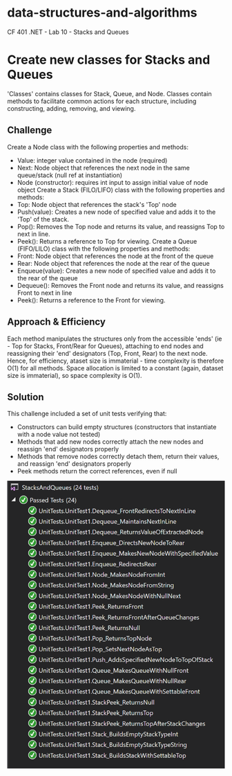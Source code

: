 # data-structures-and-algorithms
CF 401 .NET - Lab 10 - Stacks and Queues

# Create new classes for Stacks and Queues
'Classes' contains classes for Stack, Queue, and Node. Classes contain methods to facilitate common actions for each structure, including constructing, adding, removing, and viewing.

## Challenge
Create a Node class with the following properties and methods:
 - Value: integer value contained in the node (required)
 - Next: Node object that references the next node in the same queue/stack (null ref at instantiation)
 - Node (constructor): requires int input to assign initial value of node object
Create a Stack (FILO/LIFO) class with the following properties and methods:
 - Top: Node object that references the stack's 'Top' node
 - Push(value): Creates a new node of specified value and adds it to the 'Top' of the stack.
 - Pop(): Removes the Top node and returns its value, and reassigns Top to next in line.
 - Peek(): Returns a reference to Top for viewing.
 Create a Queue (FIFO/LILO) class with the following properties and methods:
 - Front: Node object that references the node at the front of the queue
 - Rear: Node object that references the node at the rear of the queue
 - Enqueue(value): Creates a new node of specified value and adds it to the rear of the queue
 - Dequeue(): Removes the Front node and returns its value, and reassigns Front to next in line
 - Peek(): Returns a reference to the Front for viewing.

## Approach & Efficiency
Each method manipulates the structures only from the accessible 'ends' (ie - Top for Stacks, Front/Rear for Queues), attaching to end nodes and reassigning their 'end' designators (Top, Front, Rear) to the next node. Hence, for efficiency, ataset size is immaterial - time complexity is therefore O(1) for all methods. Space allocation is limited to a constant (again, dataset size is immaterial), so space complexity is O(1).

## Solution
This challenge included a set of unit tests verifying that:
  - Constructors can build empty structures (constructors that instantiate with a node value not tested)
  - Methods that add new nodes correctly attach the new nodes and reassign 'end' designators properly
  - Methods that remove nodes correctly detach them, return their values, and reassign 'end' designators properly
  - Peek methods return the correct references, even if null

 ![unit tests](assets/unit-tests.PNG)